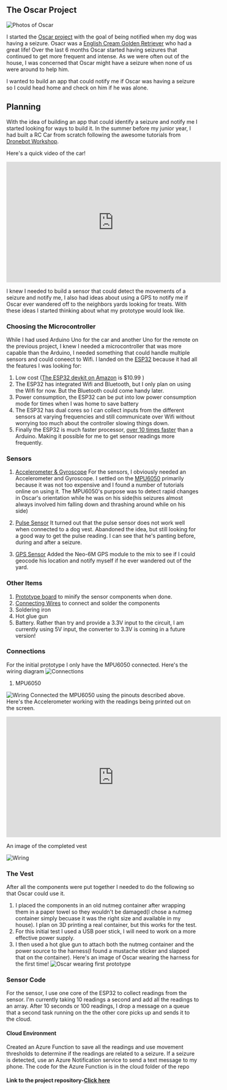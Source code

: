 ## The Oscar Project
![Photos of Oscar](images/OscarGIF.gif "Some of my favorite photos of Oscar")


I started the [Oscar project](https://github.com/dhruv-kurpad/oscarProject) with the goal of being notified when my dog was having a seizure. Osacr was a [English Cream Golden Retriever](https://www.loveyourdog.com/english-cream-retriever/) who had a great life! Over the last 6 months Oscar started having seizures that continued to get more frequent and intense. As we were often out of the house, I was concerned that Oscar might have a seizure when none of us were around to help him. 

I wanted to build an app that could notify me if Oscar was having a seizure so I could head home and check on him if he was alone.

## Planning
With the idea of building an app that could identify a seizure and notify me I started looking for ways to build it. In the summer before my junior year, I had built a RC Car from scratch following the awesome tutorials from [Dronebot Workshop](https://dronebotworkshop.com/nrf24l01-wireless-joystick/). 

Here's a quick video of the car!

<iframe width="560" height="315" src="https://www.youtube.com/embed/YOLVyG_D9O8" title="YouTube video player" frameborder="0" allow="accelerometer; autoplay; clipboard-write; encrypted-media; gyroscope; picture-in-picture" allowfullscreen></iframe>


I knew I needed to build a sensor that could detect the movements of a seizure and notify me, I also had ideas about using a GPS to notify me if Oscar ever wandered off to the neighbors yards looking for treats. With these ideas I started thinking about what my prototype would look like. 

### Choosing the Microcontroller

While I had used Arduino Uno for the car and another Uno for the remote on the previous project, I knew I needed a microcontroller that was more capable than the Arduino, I needed something that could handle multiple sensors and could coneect to Wifi. I landed on the [ESP32](https://www.espressif.com/en/products/socs/esp32) because it had all the features I was looking for:
1. Low cost ([The ESP32 devkit on Amazon](https://amzn.to/3D02wyb) is $10.99 )
2. The ESP32 has integrated Wifi and Bluetooth, but I only plan on using the Wifi for now. But the Bluetooth could come handy later.
3. Power consumption, the ESP32 can be put into low power consumption mode for times when I was home to save battery
4. The ESP32 has dual cores so I can collect inputs from the different sensors at varying frequencies and still communicate over Wifi without worrying too much about the controller slowing things down.
5. Finally the ESP32 is much faster processor, [over 10 times faster](https://diyi0t.com/technical-datasheet-microcontroller-comparison/) than a Arduino. Making it possible for me to get sensor readings more frequently.

### Sensors

1. [Accelerometer & Gyroscope](https://amzn.to/3skE855) For the sensors, I obviously needed an Accelerometer and Gyroscope. I settled on the [MPU6050](https://amzn.to/3skE855) primarily because it was not too expensive and I found a number of tutorials online on using it. The MPU6050's purpose was to detect rapid changes in Oscar's orientation while he was on his side(his seizures almost always involved him falling down and thrashing around while on his side)

2. [Pulse Sensor](https://amzn.to/3xKbThz) It turned out that the pulse sensor does not work well when connected to a dog vest. Abandoned the idea, but still looking for a good way to get the pulse reading. I can see that he's panting before, during and after a seizure.

3. [GPS Sensor](https://amzn.to/3skeQnO) Added the Neo-6M GPS module to the mix to see if I could geocode his location and notify myself if he ever wandered out of the yard.

### Other Items

1. [Prototype board](https://amzn.to/2UjII79) to minify the sensor components when done.
2. [Connecting Wires](https://amzn.to/3CUrr6e) to connect and solder the components
3. Soldering iron
4. Hot glue gun 
5. Battery. Rather than try and provide a 3.3V input to the circuit, I am currently using 5V input, the converter to 3.3V is coming in a future version!

### Connections
For the initial prototype I only have the MPU6050 connected. Here's the wiring diagram 
![Connections](images/connections.png)

1. MPU6050 

![Wiring](images/img_2267.jpg)
Connected the MPU6050 using the pinouts described above. Here's the Accelerometer working with the readings being printed out on the screen.


<iframe width="560" height="315" src="https://www.youtube.com/embed/jAK7jBeWLAs" title="YouTube video player" frameborder="0" allow="accelerometer; autoplay; clipboard-write; encrypted-media; gyroscope; picture-in-picture" allowfullscreen></iframe>

An image of the completed vest

![Wiring](images/img_2279.jpg)
### The Vest
After all the components were put together I needed to do the following so that Oscar could use it.
1. I placed the components in an old nutmeg container after wrapping them in a paper towel so they wouldn't be damaged(I chose a nutmeg container simply becuase it was the right size and available in my house). I plan on 3D printing a real container, but this works for the test.
2. For this initial test I used a USB poer stick, I will need to work on a more effective power supply.
3. I then used a hot glue gun to attach both the nutmeg container and the power source to the harness(I found a mustache sticker and slapped that on the container). 
Here's an image of Oscar wearing the harness for the first time!
![Oscar wearing first prototype](images/oscar_with_sensor.png)
### Sensor Code
 
For the sensor, I use one core of the ESP32 to collect readings from the sensor. I'm currently taking 10 readings a second and add all the readings to an array.
After 10 seconds or 100 readings, I drop a message on a queue that a second task running on the the other core picks up and sends it to the cloud.

#### Cloud Environment
Created an Azure Function to save all the readings and use movement thresholds to determine if the readings are related to a seizure. If a seizure is detected, use an Azure Notification service to send a text message to my phone. The code for the Azure Function is in the cloud folder of the repo

#### Link to the project repository-[Click here](https://github.com/dhruv-kurpad/oscarProject)